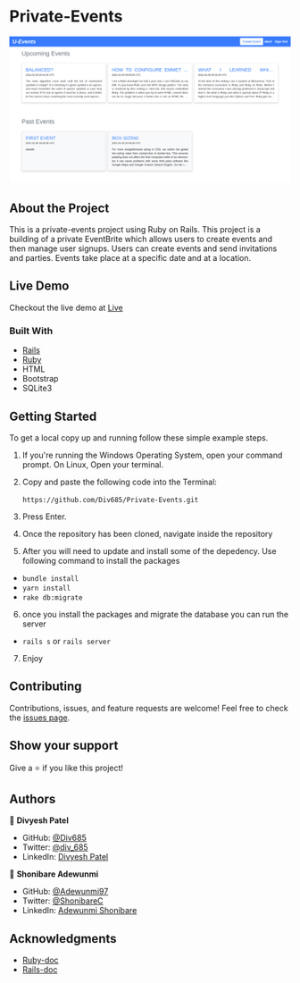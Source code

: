 # Private-Events

![screenshot](screencapture.png)

## About the Project

This is a private-events project using Ruby on Rails.  This project is a building of a private EventBrite which allows users to create events and then manage user signups. Users can create events and send invitations and parties. Events take place at a specific date and at a location.

## Live Demo
Checkout the live demo at [Live](https://stark-springs-82794.herokuapp.com/)

### Built With

- [Rails](https://guides.rubyonrails.org/)
- [Ruby](https://www.ruby-lang.org/en/)
- HTML
- Bootstrap
- SQLite3


## Getting Started

To get a local copy up and running follow these simple example steps.

1. If you're running the Windows Operating System, open your command prompt. On Linux, Open your terminal.

2. Copy and paste the following code into the Terminal:

   ```https://github.com/Div685/Private-Events.git ```

3. Press Enter.

4. Once the repository has been cloned, navigate inside the repository

5. After you will need to update and install some of the depedency. Use following command to install the packages
 - `bundle install`
 - `yarn install`
 - `rake db:migrate`

6. once you install the packages and migrate the database you can run the server
 - `rails s` or `rails server`

7. Enjoy



## Contributing

Contributions, issues, and feature requests are welcome!
Feel free to check the [issues page](../../issues).

## Show your support

Give a ⭐️ if you like this project!


## Authors


👤 **Divyesh Patel**

- GitHub: [@Div685](https://github.com/Div685)
- Twitter: [@div_685](https://twitter.com/div_685)
- LinkedIn: [Divyesh Patel](https://www.linkedin.com/in/divyesh-daxa-patel)

👤 **Shonibare Adewunmi**

- GitHub: [@Adewunmi97](https://github.com/Adewunmi97)
- Twitter: [@ShonibareC](https://twitter.com/ShonibareC)
- LinkedIn: [Adewunmi Shonibare](https://www.linkedin.com/in/adewunmi-shonibare-a2a7b0200/)


## Acknowledgments

- [Ruby-doc](https://ruby-doc.org/core-2.6.5)
- [Rails-doc](https://guides.rubyonrails.org/)